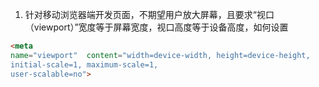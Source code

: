 1. 针对移动浏览器端开发页面，不期望用户放大屏幕，且要求“视口（viewport）”宽度等于屏幕宽度，视口高度等于设备高度，如何设置
```html
<meta 
name="viewport"  content="width=device-width, height=device-height, 
initial-scale=1, maximum-scale=1,
user-scalable=no">
```